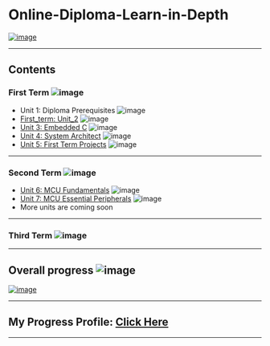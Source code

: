 # Online-Diploma-Learn-in-Depth

[![image](https://drive.google.com/uc?export=view&id=1Bcpl5OGMCVsqHlF52MFKXuOHNEaKHi92)](https://www.learn-in-depth.com/online-diploma/kiko.general1%40gmail.com)

---

## Contents

### First Term ![image](https://progress-bar.dev/60/?title=In_Progress)

- Unit 1: Diploma Prerequisites ![image](https://progress-bar.dev/100/?title=No_Assignments&color=bababa)
- [First_term: Unit_2](Lesson_3) ![image](https://progress-bar.dev/100/)
- [Unit 3: Embedded C](Unit_3_Embedded_C) ![image](https://progress-bar.dev/100/)
- [Unit 4: System Architect](Unit_4_System_Architecture) ![image](https://progress-bar.dev/30/)
- [Unit 5: First Term Projects](05_First_Term_Projects) ![image](https://progress-bar.dev/0/)

---

### Second Term ![image](https://progress-bar.dev/0/?title=Start_Soon&color=ff00ff)

- [Unit 6: MCU Fundamentals](06_MCU_Fundamentals) ![image](https://progress-bar.dev/0/)
- [Unit 7: MCU Essential Peripherals](07_MCU_Essential_Peripherals) ![image](https://progress-bar.dev/0/)
- More units are coming soon

---

### Third Term ![image](https://progress-bar.dev/0/?title=In_2023&color=ff0000)

---

## Overall progress ![image](https://progress-bar.dev/0/?scale=3&title=Terms&suffix=&width=230&color=aa00ff)

[![image]()](https://www.learn-in-depth.com/online-diploma/kiko.general1%40gmail.com)

---

## My Progress Profile: [Click Here](https://www.learn-in-depth.com/online-diploma/Kiko.general1%40gmail.com)

---
